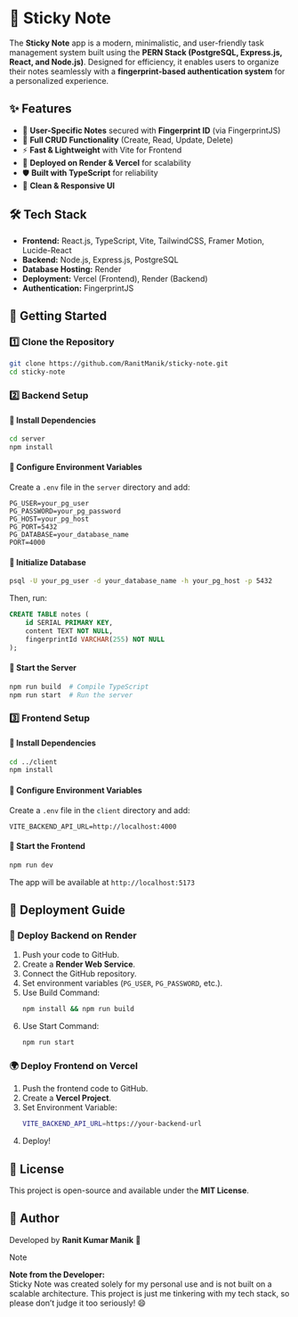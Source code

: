 # 📝 Sticky Note

The **Sticky Note** app is a modern, minimalistic, and user-friendly task management system built using the **PERN Stack (PostgreSQL, Express.js, React, and Node.js)**. Designed for efficiency, it enables users to organize their notes seamlessly with a **fingerprint-based authentication system** for a personalized experience.



## ✨ Features
- 🎯 **User-Specific Notes** secured with **Fingerprint ID** (via FingerprintJS)
- 🔄 **Full CRUD Functionality** (Create, Read, Update, Delete)
- ⚡ **Fast & Lightweight** with Vite for Frontend
- 🚀 **Deployed on Render & Vercel** for scalability
- 🛡️ **Built with TypeScript** for reliability
- 🎨 **Clean & Responsive UI**



## 🛠️ Tech Stack
- **Frontend:** React.js, TypeScript, Vite, TailwindCSS, Framer Motion, Lucide-React
- **Backend:** Node.js, Express.js, PostgreSQL
- **Database Hosting:** Render
- **Deployment:** Vercel (Frontend), Render (Backend)
- **Authentication:** FingerprintJS


## 🚀 Getting Started

### 1️⃣ Clone the Repository
```sh
git clone https://github.com/RanitManik/sticky-note.git
cd sticky-note
```

### 2️⃣ Backend Setup
#### 📌 Install Dependencies
```sh
cd server
npm install
```

#### 📌 Configure Environment Variables
Create a `.env` file in the `server` directory and add:
```env
PG_USER=your_pg_user
PG_PASSWORD=your_pg_password
PG_HOST=your_pg_host
PG_PORT=5432
PG_DATABASE=your_database_name
PORT=4000
```

#### 📌 Initialize Database
```sh
psql -U your_pg_user -d your_database_name -h your_pg_host -p 5432
```
Then, run:
```sql
CREATE TABLE notes (
    id SERIAL PRIMARY KEY,
    content TEXT NOT NULL,
    fingerprintId VARCHAR(255) NOT NULL
);
```

#### 📌 Start the Server
```sh
npm run build  # Compile TypeScript
npm run start  # Run the server
```

### 3️⃣ Frontend Setup
#### 📌 Install Dependencies
```sh
cd ../client
npm install
```

#### 📌 Configure Environment Variables
Create a `.env` file in the `client` directory and add:
```env
VITE_BACKEND_API_URL=http://localhost:4000
```

#### 📌 Start the Frontend
```sh
npm run dev
```
The app will be available at `http://localhost:5173`



## 🚀 Deployment Guide
### 📡 Deploy Backend on Render
1. Push your code to GitHub.
2. Create a **Render Web Service**.
3. Connect the GitHub repository.
4. Set environment variables (`PG_USER`, `PG_PASSWORD`, etc.).
5. Use Build Command:
   ```sh
   npm install && npm run build
   ```
6. Use Start Command:
   ```sh
   npm run start
   ```

### 🌍 Deploy Frontend on Vercel
1. Push the frontend code to GitHub.
2. Create a **Vercel Project**.
3. Set Environment Variable:
   ```sh
   VITE_BACKEND_API_URL=https://your-backend-url
   ```
4. Deploy!



## 📜 License
This project is open-source and available under the **MIT License**.



## 👤 Author
Developed by **Ranit Kumar Manik** 🚀

> [!NOTE]
> **Note from the Developer:**  
> Sticky Note was created solely for my personal use and is not built on a scalable architecture. This project is just me tinkering with my tech stack, so please don’t judge it too seriously! 😄
